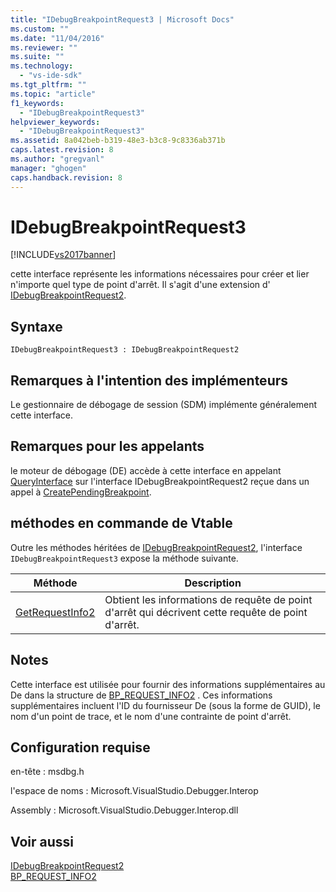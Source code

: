 ```yaml
---
title: "IDebugBreakpointRequest3 | Microsoft Docs"
ms.custom: ""
ms.date: "11/04/2016"
ms.reviewer: ""
ms.suite: ""
ms.technology: 
  - "vs-ide-sdk"
ms.tgt_pltfrm: ""
ms.topic: "article"
f1_keywords: 
  - "IDebugBreakpointRequest3"
helpviewer_keywords: 
  - "IDebugBreakpointRequest3"
ms.assetid: 8a042beb-b319-48e3-b3c8-9c8336ab371b
caps.latest.revision: 8
ms.author: "gregvanl"
manager: "ghogen"
caps.handback.revision: 8
---
```

# IDebugBreakpointRequest3
[!INCLUDE[vs2017banner](../../../code-quality/includes/vs2017banner.md)]

cette interface représente les informations nécessaires pour créer et lier n'importe quel type de point d'arrêt.  Il s'agit d'une extension d' [IDebugBreakpointRequest2](../../../extensibility/debugger/reference/idebugbreakpointrequest2.md).  
  
## Syntaxe  
  
```  
IDebugBreakpointRequest3 : IDebugBreakpointRequest2  
```  
  
## Remarques à l'intention des implémenteurs  
 Le gestionnaire de débogage de session \(SDM\) implémente généralement cette interface.  
  
## Remarques pour les appelants  
 le moteur de débogage \(DE\) accède à cette interface en appelant [QueryInterface](/visual-cpp/atl/queryinterface) sur l'interface IDebugBreakpointRequest2 reçue dans un appel à [CreatePendingBreakpoint](../../../extensibility/debugger/reference/idebugengine2-creatependingbreakpoint.md).  
  
## méthodes en commande de Vtable  
 Outre les méthodes héritées de [IDebugBreakpointRequest2](../../../extensibility/debugger/reference/idebugbreakpointrequest2.md), l'interface `IDebugBreakpointRequest3` expose la méthode suivante.  
  
|Méthode|Description|  
|-------------|-----------------|  
|[GetRequestInfo2](../../../extensibility/debugger/reference/idebugbreakpointrequest3-getrequestinfo2.md)|Obtient les informations de requête de point d'arrêt qui décrivent cette requête de point d'arrêt.|  
  
## Notes  
 Cette interface est utilisée pour fournir des informations supplémentaires au De dans la structure de [BP\_REQUEST\_INFO2](../../../extensibility/debugger/reference/bp-request-info2.md) .  Ces informations supplémentaires incluent l'ID du fournisseur De \(sous la forme de GUID\), le nom d'un point de trace, et le nom d'une contrainte de point d'arrêt.  
  
## Configuration requise  
 en\-tête : msdbg.h  
  
 l'espace de noms : Microsoft.VisualStudio.Debugger.Interop  
  
 Assembly : Microsoft.VisualStudio.Debugger.Interop.dll  
  
## Voir aussi  
 [IDebugBreakpointRequest2](../../../extensibility/debugger/reference/idebugbreakpointrequest2.md)   
 [BP\_REQUEST\_INFO2](../../../extensibility/debugger/reference/bp-request-info2.md)